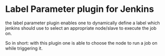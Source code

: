 Label Parameter plugin for Jenkins
==================================

the label parameter plugin enables one to dynamically define a label which jenkins should use to select an appropriate node/slave to execute the job on.

So in short: with this plugin one is able to choose the node to run a job on while triggering it.

